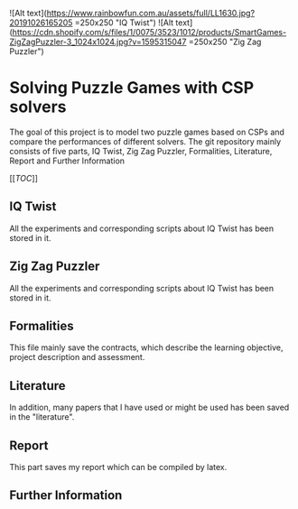 ![Alt text](https://www.rainbowfun.com.au/assets/full/LL1630.jpg?20191026165205 =250x250 "IQ Twist")
![Alt text](https://cdn.shopify.com/s/files/1/0075/3523/1012/products/SmartGames-ZigZagPuzzler-3_1024x1024.jpg?v=1595315047 =250x250 "Zig Zag Puzzler")
# Solving Puzzle Games with CSP solvers
The goal of this project is to model two puzzle games based on CSPs and compare the performances of different solvers.
The git repository mainly consists of five parts, IQ Twist, Zig Zag Puzzler, Formalities, Literature, Report and Further Information

[[_TOC_]]
## IQ Twist
All the experiments and corresponding scripts about IQ Twist has been stored in it.
## Zig Zag Puzzler
All the experiments and corresponding scripts about IQ Twist has been stored in it.
## Formalities
This file mainly save the contracts, which describe the learning objective, project description and assessment.
## Literature
In addition, many papers that I have used or might be used has been saved in the "literature".
## Report
This part saves my report which can be compiled by latex.
## Further Information
